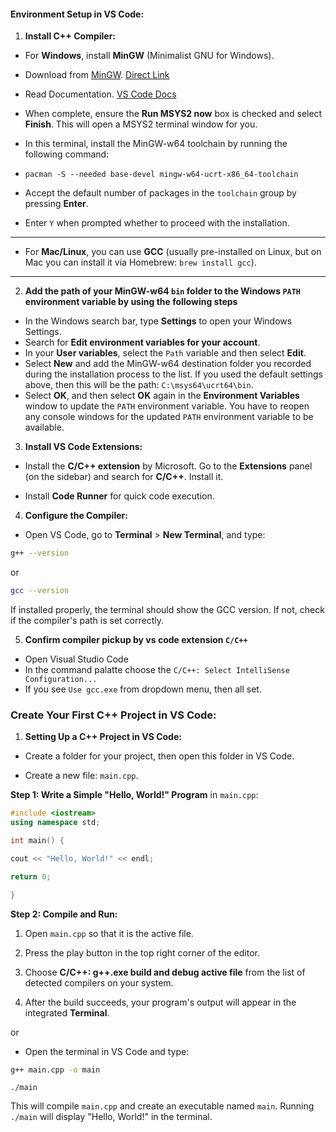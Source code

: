 ####  **Environment Setup in VS Code:**

  

1.  **Install C++ Compiler:**

 - For **Windows**, install **MinGW** (Minimalist GNU for Windows).

 - Download from [MinGW](https://www.msys2.org/). [Direct Link](https://github.com/msys2/msys2-installer/releases/download/2024-01-13/msys2-x86_64-20240113.exe)

 - Read Documentation. [VS Code Docs](https://code.visualstudio.com/docs/cpp/config-mingw)

 - When complete, ensure the **Run MSYS2 now** box is checked and select **Finish**. This will open a MSYS2 terminal window for you.
 - In this terminal, install the MinGW-w64 toolchain by running the following command:
 - `pacman -S --needed base-devel mingw-w64-ucrt-x86_64-toolchain
`
 - Accept the default number of packages in the `toolchain` group by pressing **Enter**.
 - Enter  `Y`  when prompted whether to proceed with the installation.
 ---
 - For **Mac/Linux**, you can use **GCC** (usually pre-installed on Linux, but on Mac you can install it via Homebrew: `brew install gcc`).
 ---
2.  **Add the path of your MinGW-w64 `bin` folder to the Windows `PATH` environment variable by using the following steps**
-  In the Windows search bar, type  **Settings**  to open your Windows Settings.
-  Search for  **Edit environment variables for your account**.
-  In your  **User variables**, select the  `Path`  variable and then select  **Edit**.
-  Select  **New**  and add the MinGW-w64 destination folder you recorded during the installation process to the list. If you used the default settings above, then this will be the path:  `C:\msys64\ucrt64\bin`.
- Select  **OK**, and then select  **OK**  again in the  **Environment Variables**  window to update the  `PATH`  environment variable. You have to reopen any console windows for the updated  `PATH`  environment variable to be available.

3.  **Install VS Code Extensions:**

- Install the **C/C++ extension** by Microsoft. Go to the **Extensions** panel (on the sidebar) and search for **C/C++**. Install it.

- Install **Code Runner** for quick code execution.

4.  **Configure the Compiler:**

- Open VS Code, go to **Terminal** > **New Terminal**, and type:
```bash
g++ --version
```
or
```bash
gcc --version
```
If installed properly, the terminal should show the GCC version. If not, check if the compiler's path is set correctly.

5. **Confirm compiler pickup by vs code extension `C/C++`**
- Open Visual Studio Code
- In the command palatte choose the `C/C++: Select IntelliSense Configuration...`
- If you see `Use gcc.exe` from dropdown menu, then all set.
  

###  **Create Your First C++ Project in VS Code:**

1.  **Setting Up a C++ Project in VS Code:**

- Create a folder for your project, then open this folder in VS Code.

- Create a new file: `main.cpp`.  

 **Step 1: Write a Simple "Hello, World!" Program** in `main.cpp`:

```cpp
#include <iostream>
using namespace std;

int main() {

cout << "Hello, World!" << endl;

return 0;

}
```
 **Step 2: Compile and Run:**

1.  Open  `main.cpp`  so that it is the active file.
    
2.  Press the play button in the top right corner of the editor.

3. Choose **C/C++: g++.exe build and debug active file** from the list of detected compilers on your system.

4. After the build succeeds, your program's output will appear in the integrated **Terminal**.

or
- Open the terminal in VS Code and type:

```bash
g++ main.cpp -o main
```

`./main`

This will compile `main.cpp` and create an executable named `main`. Running `./main` will display "Hello, World!" in the terminal.
